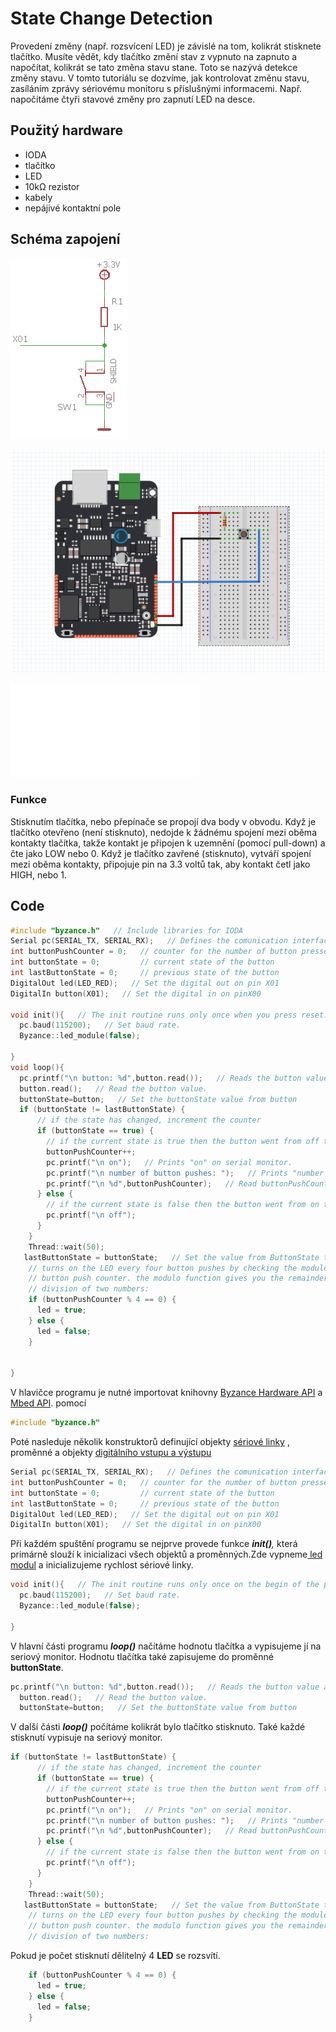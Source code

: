 # State Change Detection

Provedení změny \(např. rozsvícení LED\) je závislé na tom, kolikrát stisknete tlačítko. Musíte vědět, kdy tlačítko změní stav z vypnuto na zapnuto a napočítat, kolikrát se tato změna stavu stane. Toto se nazývá detekce změny stavu. V tomto tutoriálu se dozvíme, jak kontrolovat změnu stavu, zasíláním zprávy sériovému monitoru s příslušnými informacemi. Např. napočítáme čtyři stavové změny pro zapnutí LED na desce.

## Použitý hardware

* IODA
* tlačítko
* LED
* 10kΩ rezistor
* kabely
* nepájivé kontaktní pole

## Schéma zapojení



![](../../../.gitbook/assets/assets-2f-l9jhrot0uirgp5ehgdl-2f-lce_ji7icmbikaodtth-2f-lce_rdtbvzgxef0ztof-2fschema_pullup.png)

![](../../../.gitbook/assets/digittalreadserial-fritzing.PNG)

![](../../../.gitbook/assets/digital-read-serial-public-documentation.html)

### Funkce 

Stisknutím tlačítka, nebo přepínače se propojí dva body v obvodu. Když je tlačítko otevřeno \(není stisknuto\), nedojde k žádnému spojení mezi oběma kontakty tlačítka, takže kontakt je připojen k uzemnění \(pomocí pull-down\) a čte jako LOW nebo 0. Když je tlačítko zavřené \(stisknuto\), vytváří spojení mezi oběma kontakty, připojuje pin na 3.3 voltů tak, aby kontakt četl jako HIGH, nebo 1.

## Code



```cpp
#include "byzance.h"   // Include libraries for IODA
Serial pc(SERIAL_TX, SERIAL_RX);   // Defines the comunication interface if the serial line , SPI, CAN is needen in the program.
int buttonPushCounter = 0;   // counter for the number of button presse
int buttonState = 0;         // current state of the button
int lastButtonState = 0;     // previous state of the button
DigitalOut led(LED_RED);   // Set the digital out on pin X01
DigitalIn button(X01);   // Set the digital in on pinX00

void init(){   // The init routine runs only once when you press reset.
  pc.baud(115200);   // Set baud rate.
  Byzance::led_module(false);

}
void loop(){
  pc.printf("\n button: %d",button.read());   // Reads the button value and prints it.
  button.read();   // Read the button value.
  buttonState=button;   // Set the buttonState value from button
  if (buttonState != lastButtonState) {
      // if the state has changed, increment the counter
      if (buttonState == true) {
        // if the current state is true then the button went from off to on:
        buttonPushCounter++;
        pc.printf("\n on");   // Prints "on" on serial monitor.
        pc.printf("\n number of button pushes: ");   // Prints "number of button pushes:" on serial montor.
        pc.printf("\n %d",buttonPushCounter);   // Read buttonPushCounter value and prints it.
      } else {
        // if the current state is false then the button went from on to off:
        pc.printf("\n off");
      }
    }
    Thread::wait(50);
   lastButtonState = buttonState;   // Set the value from ButtonState to lastButtonState.
    // turns on the LED every four button pushes by checking the modulo of the
    // button push counter. the modulo function gives you the remainder of the
    // division of two numbers:
    if (buttonPushCounter % 4 == 0) {
      led = true;
    } else {
      led = false;
    }


}
```



V hlavičce programu je nutné importovat knihovny [Byzance Hardware API](../../programovani-hw/byzance-api/) a [Mbed API](../../programovani-hw/mbed-api/). pomocí

```cpp
#include "byzance.h"
```

Poté nasleduje několik  konstruktorů definující objekty [sériové linky](../komunikace-po-seriove-lince-uart-s-pc/) , proměnné a objekty [digitálního vstupu a výstupu](../../programovani-hw/mbed-api/vstupy-a-vystupy.md#vstupy-a-vystupy)

```cpp
Serial pc(SERIAL_TX, SERIAL_RX);   // Defines the comunication interface if the serial line , SPI, CAN is needen in the program.
int buttonPushCounter = 0;   // counter for the number of button presse
int buttonState = 0;         // current state of the button
int lastButtonState = 0;     // previous state of the button
DigitalOut led(LED_RED);   // Set the digital out on pin X01
DigitalIn button(X01);   // Set the digital in on pinX00
```



Při každém spuštění programu se nejprve provede funkce _**init\(\)**,_ která primárně slouží k inicializaci všech objektů a proměnných.Zde vypneme[ led modul](../../sprava-a-diagnostika/led-modul.md) a inicializujeme rychlost sériové linky.

```cpp
void init(){   // The init routine runs only once on the begin of the program
  pc.baud(115200);   // Set baud rate.
  Byzance::led_module(false);

}
```

V hlavní části programu _**loop\(\)**_ načítáme hodnotu tlačítka a vypisujeme jí na seriový monitor. Hodnotu tlačítka také zapisujeme do proměnné **buttonState**.

```cpp
pc.printf("\n button: %d",button.read());   // Reads the button value and prints it.
  button.read();   // Read the button value.
  buttonState=button;   // Set the buttonState value from button
```

V další části _**loop\(\)**_ počítáme kolikrát bylo tlačítko stisknuto. Také každé stisknutí vypisuje na seriový monitor.

```cpp
if (buttonState != lastButtonState) {
      // if the state has changed, increment the counter
      if (buttonState == true) {
        // if the current state is true then the button went from off to on:
        buttonPushCounter++;
        pc.printf("\n on");   // Prints "on" on serial monitor.
        pc.printf("\n number of button pushes: ");   // Prints "number of button pushes:" on serial montor.
        pc.printf("\n %d",buttonPushCounter);   // Read buttonPushCounter value and prints it.
      } else {
        // if the current state is false then the button went from on to off:
        pc.printf("\n off");
      }
    }
    Thread::wait(50);
   lastButtonState = buttonState;   // Set the value from ButtonState to lastButtonState.
    // turns on the LED every four button pushes by checking the modulo of the
    // button push counter. the modulo function gives you the remainder of the
    // division of two numbers:
```

Pokud je počet stisknutí dělitelný 4 **LED** se rozsvítí.

```cpp
    if (buttonPushCounter % 4 == 0) {
      led = true;
    } else {
      led = false;
    }
```

